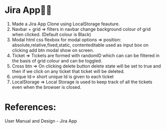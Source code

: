 # Jira App📝📔

1. Made a Jira App Clone using LocalStorage feauture.
2. Navbar + grid => filters in navbar change background colour of grid when clicked. (Default colour is Black)
3. Modal html css flexbox for modal options => position: absolute,relative,fixed,static, contenteditable used as input box on clicking add btn modal show on screen.
4. Ticket => Tickets are formed with randomID which can can be filtered in the basis of grid colour and can be toggled.
5. Cross btn => On clicking delete button delete state will be set to true and then if we click on any ticket that ticket will be deleted.
6. unique Id-> short unique Id is given to each ticket
7. LocalStorage => Local Storage is used to keep track of all the tickets even when the browser is closed.

# References:
User Manual and Design - Jira App